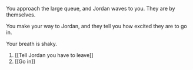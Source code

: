 
You approach the large queue, and Jordan waves to you. They are by themselves.

You make your way to Jordan, and they tell you how excited they are to go in.

Your breath is shaky.

1. [[Tell Jordan you have to leave]]
2. [[Go in]]